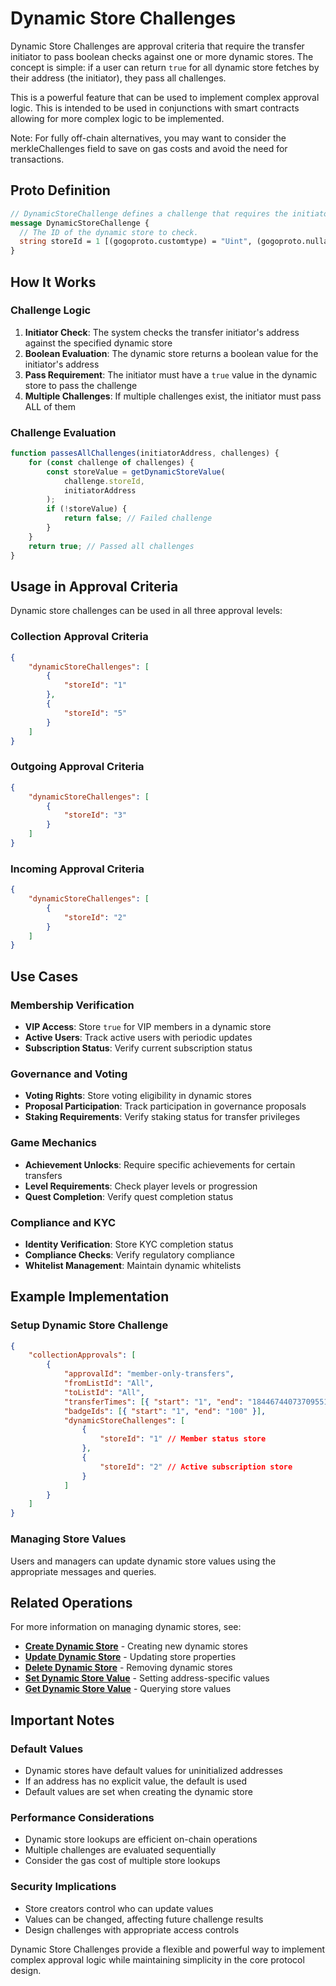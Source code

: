 # Dynamic Store Challenges

Dynamic Store Challenges are approval criteria that require the transfer initiator to pass boolean checks against one or more dynamic stores. The concept is simple: if a user can return `true` for all dynamic store fetches by their address (the initiator), they pass all challenges.

This is a powerful feature that can be used to implement complex approval logic. This is intended to be used in conjunctions with smart contracts allowing for more complex logic to be implemented.

Note: For fully off-chain alternatives, you may want to consider the merkleChallenges field to save on gas costs and avoid the need for transactions.

## Proto Definition

```protobuf
// DynamicStoreChallenge defines a challenge that requires the initiator to pass a dynamic store check.
message DynamicStoreChallenge {
  // The ID of the dynamic store to check.
  string storeId = 1 [(gogoproto.customtype) = "Uint", (gogoproto.nullable) = false];
}
```

## How It Works

### Challenge Logic

1. **Initiator Check**: The system checks the transfer initiator's address against the specified dynamic store
2. **Boolean Evaluation**: The dynamic store returns a boolean value for the initiator's address
3. **Pass Requirement**: The initiator must have a `true` value in the dynamic store to pass the challenge
4. **Multiple Challenges**: If multiple challenges exist, the initiator must pass ALL of them

### Challenge Evaluation

```javascript
function passesAllChallenges(initiatorAddress, challenges) {
    for (const challenge of challenges) {
        const storeValue = getDynamicStoreValue(
            challenge.storeId,
            initiatorAddress
        );
        if (!storeValue) {
            return false; // Failed challenge
        }
    }
    return true; // Passed all challenges
}
```

## Usage in Approval Criteria

Dynamic store challenges can be used in all three approval levels:

### Collection Approval Criteria

```json
{
    "dynamicStoreChallenges": [
        {
            "storeId": "1"
        },
        {
            "storeId": "5"
        }
    ]
}
```

### Outgoing Approval Criteria

```json
{
    "dynamicStoreChallenges": [
        {
            "storeId": "3"
        }
    ]
}
```

### Incoming Approval Criteria

```json
{
    "dynamicStoreChallenges": [
        {
            "storeId": "2"
        }
    ]
}
```

## Use Cases

### Membership Verification

-   **VIP Access**: Store `true` for VIP members in a dynamic store
-   **Active Users**: Track active users with periodic updates
-   **Subscription Status**: Verify current subscription status

### Governance and Voting

-   **Voting Rights**: Store voting eligibility in dynamic stores
-   **Proposal Participation**: Track participation in governance proposals
-   **Staking Requirements**: Verify staking status for transfer privileges

### Game Mechanics

-   **Achievement Unlocks**: Require specific achievements for certain transfers
-   **Level Requirements**: Check player levels or progression
-   **Quest Completion**: Verify quest completion status

### Compliance and KYC

-   **Identity Verification**: Store KYC completion status
-   **Compliance Checks**: Verify regulatory compliance
-   **Whitelist Management**: Maintain dynamic whitelists

## Example Implementation

### Setup Dynamic Store Challenge

```json
{
    "collectionApprovals": [
        {
            "approvalId": "member-only-transfers",
            "fromListId": "All",
            "toListId": "All",
            "transferTimes": [{ "start": "1", "end": "18446744073709551615" }],
            "badgeIds": [{ "start": "1", "end": "100" }],
            "dynamicStoreChallenges": [
                {
                    "storeId": "1" // Member status store
                },
                {
                    "storeId": "2" // Active subscription store
                }
            ]
        }
    ]
}
```

### Managing Store Values

Users and managers can update dynamic store values using the appropriate messages and queries.

## Related Operations

For more information on managing dynamic stores, see:

-   **[Create Dynamic Store](../../messages/msg-create-dynamic-store.md)** - Creating new dynamic stores
-   **[Update Dynamic Store](../../messages/msg-update-dynamic-store.md)** - Updating store properties
-   **[Delete Dynamic Store](../../messages/msg-delete-dynamic-store.md)** - Removing dynamic stores
-   **[Set Dynamic Store Value](../../messages/msg-set-dynamic-store-value.md)** - Setting address-specific values
-   **[Get Dynamic Store Value](../../queries/query-get-dynamic-store-value.md)** - Querying store values

## Important Notes

### Default Values

-   Dynamic stores have default values for uninitialized addresses
-   If an address has no explicit value, the default is used
-   Default values are set when creating the dynamic store

### Performance Considerations

-   Dynamic store lookups are efficient on-chain operations
-   Multiple challenges are evaluated sequentially
-   Consider the gas cost of multiple store lookups

### Security Implications

-   Store creators control who can update values
-   Values can be changed, affecting future challenge results
-   Design challenges with appropriate access controls

Dynamic Store Challenges provide a flexible and powerful way to implement complex approval logic while maintaining simplicity in the core protocol design.
